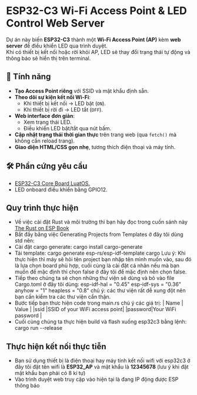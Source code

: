 # ESP32-C3 Wi-Fi Access Point & LED Control Web Server

Dự án này biến **ESP32-C3** thành một **Wi-Fi Access Point (AP)** kèm **web server** để điều khiển LED qua trình duyệt.  
Khi có thiết bị kết nối hoặc rời khỏi AP, LED sẽ thay đổi trạng thái tự động và thông báo sẽ hiển thị trên terminal.

## 📌 Tính năng
- **Tạo Access Point riêng** với SSID và mật khẩu định sẵn.
- **Theo dõi sự kiện kết nối Wi-Fi**:
  - Khi thiết bị kết nối → LED bật (`ON`).
  - Khi thiết bị rời đi → LED tắt (`OFF`).
- **Web interface đơn giản**:
  - Xem trạng thái LED.
  - Điều khiển LED bật/tắt qua nút bấm.
- **Cập nhật trạng thái thời gian thực** trên trang web (qua `fetch()` mà không cần reload trang).
- **Giao diện HTML/CSS gọn nhẹ**, tương thích điện thoại và máy tính.

## 🛠 Phần cứng yêu cầu
- [ESP32-C3 Core Board LuatOS.](https://wiki.luatos.org/chips/esp32c3/board.html)
- LED onboard điều khiển bằng GPIO12.

## Quy trình thực hiện
- Về việc cài đặt Rust và môi trường thì bạn hãy đọc trong cuốn sánh này [The Rust on ESP Book](https://docs.espressif.com/projects/rust/book/)
- Bắt đầy bằng việc Generating Projects from Templates ở đây tôi dùng std nên:
 - Cài đặt cargo generate:
    cargo install cargo-generate
 - Tải template:
     cargo generate esp-rs/esp-idf-template cargo
Lưu ý: Khi thực hiện thì máy sẽ hỏi tên project bạn nhập tên mình muốn vào, sau đó là lựa chọn board phù hợp, cuối cùng là cài đặt cá nhân nếu mà bạn muốn để mặc định thì chọn false ở đây tôi để mặc định nên chọn false.
- Tiếp theo chúng ta sẽ chọn những thư viện sẽ dùng và bỏ vào file Cargo.toml ở đây tôi dùng:
    esp-idf-hal = "0.45"
    esp-idf-sys = "0.36"
    anyhow = "1"
    heapless = "0.8"
chú ý: các thư viện rất dễ xung đột nên bạn cần kiểm tra các thư viện cẩn thận.
- Bước tiếp bạn thưc hiện code trong main.rs chú ý các giá trị:
|  Name  |           Value              |
|ssid    |SSID of your WiFi access point|
|password|Your WiFi password            |
- Cuối cùng chúng ta thực hiện build và flash xuống esp32c3 bằng lệnh:
    cargo run --release

## Thực hiện kết nối thực tiễn
- Bạn sử dụng thiết bị là điện thoại hay máy tính kết nối wifi với esp32c3 ở đây tôi đặt tên wifi là **ESP32_AP** và mật khẩu là **12345678** (lưu ý khi đặt mật khẩu bạn phải có 8 kí tự)
- Vào trình duyệt web truy cập vào hiện tại là đang IP động được ESP thông báo
